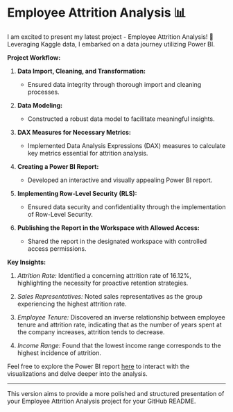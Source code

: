 # Employee Attrition Analysis 📊

I am excited to present my latest project - Employee Attrition Analysis! 🌟 Leveraging Kaggle data, I embarked on a data journey utilizing Power BI.

**Project Workflow:**

1. **Data Import, Cleaning, and Transformation:**
   - Ensured data integrity through thorough import and cleaning processes.

2. **Data Modeling:**
   - Constructed a robust data model to facilitate meaningful insights.

3. **DAX Measures for Necessary Metrics:**
   - Implemented Data Analysis Expressions (DAX) measures to calculate key metrics essential for attrition analysis.

4. **Creating a Power BI Report:**
   - Developed an interactive and visually appealing Power BI report.

5. **Implementing Row-Level Security (RLS):**
   - Ensured data security and confidentiality through the implementation of Row-Level Security.

6. **Publishing the Report in the Workspace with Allowed Access:**
   - Shared the report in the designated workspace with controlled access permissions.

**Key Insights:**

1. *Attrition Rate:* Identified a concerning attrition rate of 16.12%, highlighting the necessity for proactive retention strategies.

2. *Sales Representatives:* Noted sales representatives as the group experiencing the highest attrition rate.

3. *Employee Tenure:* Discovered an inverse relationship between employee tenure and attrition rate, indicating that as the number of years spent at the company increases, attrition tends to decrease.

4. *Income Range:* Found that the lowest income range corresponds to the highest incidence of attrition.

Feel free to explore the Power BI report [here](#) to interact with the visualizations and delve deeper into the analysis.

---

This version aims to provide a more polished and structured presentation of your Employee Attrition Analysis project for your GitHub README.
